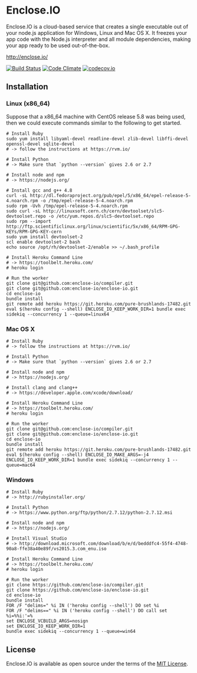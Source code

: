 # Enclose.IO

Enclose.IO 
is a cloud-based service that creates a single executable out of your node.js application
for Windows, Linux and Mac OS X. It freezes your app code with the Node.js interpreter and all module dependencies,
making your app ready to be used out-of-the-box.

http://enclose.io/

[![Build Status](https://travis-ci.org/enclose-io/enclose-io.svg)](https://travis-ci.org/enclose-io/enclose-io)
[![Code Climate](https://codeclimate.com/github/enclose-io/enclose-io/badges/gpa.svg)](https://codeclimate.com/github/enclose-io/enclose-io)
[![codecov.io](https://codecov.io/github/enclose-io/enclose-io/coverage.svg?branch=master)](https://codecov.io/github/enclose-io/enclose-io?branch=master)

## Installation

### Linux (x86_64)

Suppose that a x86_64 machine with CentOS release 5.8 was being used,
then we could execute commands similar to the following to get started.

    # Install Ruby
    sudo yum install libyaml-devel readline-devel zlib-devel libffi-devel openssl-devel sqlite-devel
    # -> follow the instructions at https://rvm.io/

    # Install Python
    # -> Make sure that `python --version` gives 2.6 or 2.7

    # Install node and npm
    # -> https://nodejs.org/

    # Install gcc and g++ 4.8
    curl -sL http://dl.fedoraproject.org/pub/epel/5/x86_64/epel-release-5-4.noarch.rpm -o /tmp/epel-release-5-4.noarch.rpm
    sudo rpm -Uvh /tmp/epel-release-5-4.noarch.rpm
    sudo curl -sL http://linuxsoft.cern.ch/cern/devtoolset/slc5-devtoolset.repo -o /etc/yum.repos.d/slc5-devtoolset.repo
    sudo rpm --import http://ftp.scientificlinux.org/linux/scientific/5x/x86_64/RPM-GPG-KEYs/RPM-GPG-KEY-cern
    sudo yum install devtoolset-2
    scl enable devtoolset-2 bash
    echo source /opt/rh/devtoolset-2/enable >> ~/.bash_profile

    # Install Heroku Command Line
    # -> https://toolbelt.heroku.com/
    # heroku login

    # Run the worker
    git clone git@github.com:enclose-io/compiler.git
    git clone git@github.com:enclose-io/enclose-io.git
    cd enclose-io
    bundle install
    git remote add heroku https://git.heroku.com/pure-brushlands-17482.git
    eval $(heroku config --shell) ENCLOSE_IO_KEEP_WORK_DIR=1 bundle exec sidekiq --concurrency 1 --queue=linux64

### Mac OS X

    # Install Ruby
    # -> follow the instructions at https://rvm.io/

    # Install Python
    # -> Make sure that `python --version` gives 2.6 or 2.7

    # Install node and npm
    # -> https://nodejs.org/

    # Install clang and clang++
    # -> https://developer.apple.com/xcode/download/

    # Install Heroku Command Line
    # -> https://toolbelt.heroku.com/
    # heroku login
    
    # Run the worker
    git clone git@github.com:enclose-io/compiler.git
    git clone git@github.com:enclose-io/enclose-io.git
    cd enclose-io
    bundle install
    git remote add heroku https://git.heroku.com/pure-brushlands-17482.git
    eval $(heroku config --shell) ENCLOSE_IO_MAKE_ARGS=-j4 ENCLOSE_IO_KEEP_WORK_DIR=1 bundle exec sidekiq --concurrency 1 --queue=mac64

### Windows

    # Install Ruby
    # -> http://rubyinstaller.org/

    # Install Python
    # -> https://www.python.org/ftp/python/2.7.12/python-2.7.12.msi

    # Install node and npm
    # -> https://nodejs.org/

    # Install Visual Studio    
    # -> http://download.microsoft.com/download/b/e/d/bedddfc4-55f4-4748-90a8-ffe38a40e89f/vs2015.3.com_enu.iso

    # Install Heroku Command Line
    # -> https://toolbelt.heroku.com/
    # heroku login
    
    # Run the worker
    git clone https://github.com/enclose-io/compiler.git
    git clone https://github.com/enclose-io/enclose-io.git
    cd enclose-io
    bundle install
    FOR /F "delims=" %i IN ('heroku config --shell') DO set %i
    FOR /F "delims==" %i IN ('heroku config --shell') DO call set %i=%%i:'=%
    set ENCLOSE_VCBUILD_ARGS=nosign
    set ENCLOSE_IO_KEEP_WORK_DIR=1
    bundle exec sidekiq --concurrency 1 --queue=win64
    
## License

Enclose.IO is available as open source under the terms of the [MIT License](http://opensource.org/licenses/MIT).

